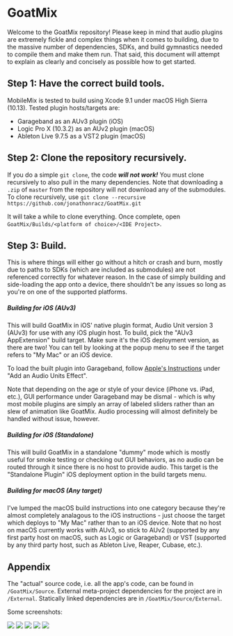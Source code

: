 # GoatMix

Welcome to the GoatMix repository! Please keep in mind that audio plugins are extremely fickle and complex things when it comes to building, due to the massive number of dependencies, SDKs, and build gymnastics needed to compile them and make them run. That said, this document will attempt to explain as clearly and concisely as possible how to get started.

## Step 1: Have the correct build tools.
MobileMix is tested to build using Xcode 9.1 under macOS High Sierra (10.13). Tested plugin hosts/targets are:

* Garageband as an AUv3 plugin (iOS)
* Logic Pro X (10.3.2) as an AUv2 plugin (macOS)
* Ableton Live 9.7.5 as a VST2 plugin (macOS)

## Step 2: Clone the repository recursively.

If you do a simple `git clone`, the code **_will not work!_** You must clone recursively to also pull in the many dependencies. Note that downloading a `.zip` of `master` from the repository will not download any of the submodules. To clone recursively, use `git clone --recursive https://github.com/jonathonracz/GoatMix.git`

It will take a while to clone everything. Once complete, open `GoatMix/Builds/<platform of choice>/<IDE Project>`.

## Step 3: Build.

This is where things will either go without a hitch or crash and burn, mostly due to paths to SDKs (which are included as submodules) are not referenced correctly for whatever reason. In the case of simply building and side-loading the app onto a device, there shouldn't be any issues so long as you're on one of the supported platforms.

##### Building for iOS (AUv3)

This will build GoatMix in iOS' native plugin format, Audio Unit version 3 (AUv3) for use with any iOS plugin host. To build, pick the "AUv3 AppExtension" build target. Make sure it's the iOS deployment version, as there are two! You can tell by looking at the popup menu to see if the target refers to "My Mac" or an iOS device.

To load the built plugin into Garageband, follow [Apple's Instructions](https://support.apple.com/kb/PH24861?viewlocale=en_US&locale=en_US) under "Add an Audio Units Effect".

Note that depending on the age or style of your device (iPhone vs. iPad, etc.), GUI performance under Garageband may be dismal - which is why most mobile plugins are simply an array of labeled sliders rather than an slew of animation like GoatMix. Audio processing will almost definitely be handled without issue, however.

##### Building for iOS (Standalone)

This will build GoatMix in a standalone "dummy" mode which is mostly useful for smoke testing or checking out GUI behaviors, as no audio can be routed through it since there is no host to provide audio. This target is the "Standalone Plugin" iOS deployment option in the build targets menu.

##### Building for macOS (Any target)

I've lumped the macOS build instructions into one category because they're almost completely analagous to the iOS instructions - just choose the target which deploys to "My Mac" rather than to an iOS device. Note that no host on macOS currently works with AUv3, so stick to AUv2 (supported by any first party host on macOS, such as Logic or Garageband) or VST (supported by any third party host, such as Ableton Live, Reaper, Cubase, etc.).

## Appendix

The "actual" source code, i.e. all the app's code, can be found in `/GoatMix/Source`. External meta-project dependencies for the project are in `/External`. Statically linked dependencies are in `/GoatMix/Source/External`.

Some screenshots:

<img src="https://github.com/jonathonracz/GoatMix/blob/master/Design/Screenshots/Gain.png?raw=true">

<img src="https://github.com/jonathonracz/GoatMix/blob/master/Design/Screenshots/Compressor.png?raw=true">

<img src="https://github.com/jonathonracz/GoatMix/blob/master/Design/Screenshots/Reverb.png?raw=true">

<img src="https://github.com/jonathonracz/GoatMix/blob/master/Design/Screenshots/Distortion.png?raw=true">

<img src="https://github.com/jonathonracz/GoatMix/blob/master/Design/Screenshots/EQ.png?raw=true">
